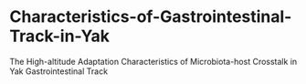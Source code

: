 # Characteristics-of-Gastrointestinal-Track-in-Yak
The High-altitude Adaptation Characteristics of Microbiota-host Crosstalk in Yak Gastrointestinal Track
